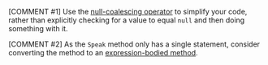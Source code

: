 [COMMENT #1]
Use the [null-coalescing operator](https://docs.microsoft.com/en-us/dotnet/csharp/language-reference/operators/null-coalescing-operator) to simplify your code, rather than explicitly checking for a value to equal `null` and then doing something with it.

[COMMENT #2]
As the `Speak` method only has a single statement, consider converting the method to an [expression-bodied method](https://docs.microsoft.com/en-us/dotnet/csharp/programming-guide/statements-expressions-operators/expression-bodied-members#methods).
